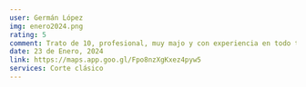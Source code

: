 ```yaml
---
user: Germán López
img: enero2024.png
rating: 5
comment: Trato de 10, profesional, muy majo y con experiencia en todo tipo de cortes (incluso los más clásicos!).
date: 23 de Enero, 2024
link: https://maps.app.goo.gl/Fpo8nzXgKxez4pyw5
services: Corte clásico
---
```

